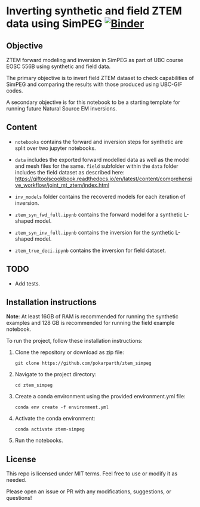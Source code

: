 # Inverting synthetic and field ZTEM data using SimPEG [![Binder](https://mybinder.org/badge_logo.svg)](https://mybinder.org/v2/gh/pokarparth/ztem_simpeg/main)

## Objective
ZTEM forward modeling and inversion in SimPEG as part of UBC course EOSC 556B using synthetic and field data. 

The primary objective is to invert field ZTEM dataset to check capabilities of SimPEG and comparing the results with those produced using UBC-GIF codes. 

A secondary objective is for this notebook to be a starting template for running future Natural Source EM inversions.


## Content 
- `notebooks` contains the forward and inversion steps for synthetic are split over two jupyter notebooks. 
- `data` includes the exported forward modelled data as well as the model and mesh files for the same.
`field` subfolder within the `data` folder includes the field dataset as described here: https://giftoolscookbook.readthedocs.io/en/latest/content/comprehensive_workflow/joint_mt_ztem/index.html
- `inv_models` folder contains the recovered models for each iteration of inversion. 


- `ztem_syn_fwd_full.ipynb` contains the forward model for a synthetic L-shaped model.
- `ztem_syn_inv_full.ipynb` contains the inversion for the synthetic L-shaped model.
- `ztem_true_deci.ipynb` contains the inversion for field dataset. 

## TODO 
- Add tests.

## Installation instructions

**Note**: At least 16GB of RAM is recommended for running the synthetic examples and 128 GB is recommended for running the field example notebook.

To run the project, follow these installation instructions:

1. Clone the repository or download as zip file:
    ```
    git clone https://github.com/pokarparth/ztem_simpeg
    ```

2. Navigate to the project directory:

    ```
    cd ztem_simpeg
    ```

3. Create a conda environment using the provided environment.yml file:

    ```
    conda env create -f environment.yml
    ```

4. Activate the conda environment:

    ```
    conda activate ztem-simpeg
    ```

5. Run the notebooks.

## License 

This repo is licensed under MIT terms. Feel free to use or modify it as needed. 

Please open an issue or PR with any modifications, suggestions, or questions!
